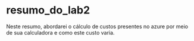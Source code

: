 # resumo_do_lab2
Neste resumo, abordarei o cálculo de custos presentes no azure por meio de sua calculadora e como este custo varia.
